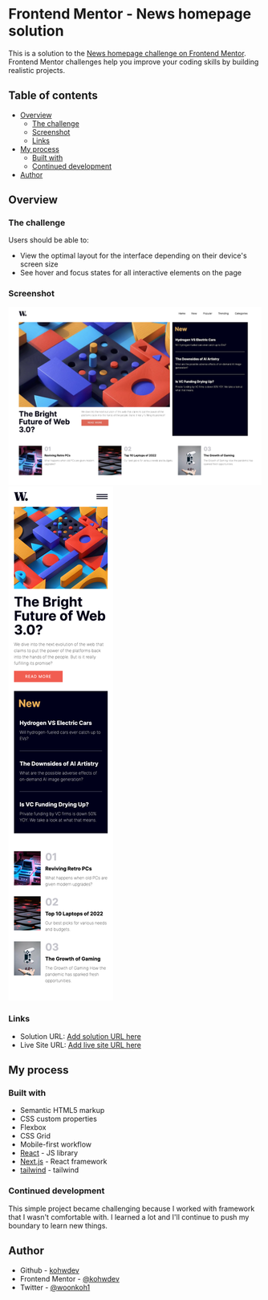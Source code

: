 # Frontend Mentor - News homepage solution

This is a solution to the [News homepage challenge on Frontend Mentor](https://www.frontendmentor.io/challenges/news-homepage-H6SWTa1MFl). Frontend Mentor challenges help you improve your coding skills by building realistic projects.

## Table of contents

- [Overview](#overview)
  - [The challenge](#the-challenge)
  - [Screenshot](#screenshot)
  - [Links](#links)
- [My process](#my-process)
  - [Built with](#built-with)
  - [Continued development](#continued-development)
- [Author](#author)

## Overview

### The challenge

Users should be able to:

- View the optimal layout for the interface depending on their device's screen size
- See hover and focus states for all interactive elements on the page

### Screenshot

![desktop](./screenshot-desktop.jpg)
![mobile](<./localhost_3000_%20(1).png>)

### Links

- Solution URL: [Add solution URL here](https://your-solution-url.com)
- Live Site URL: [Add live site URL here](https://your-live-site-url.com)

## My process

### Built with

- Semantic HTML5 markup
- CSS custom properties
- Flexbox
- CSS Grid
- Mobile-first workflow
- [React](https://reactjs.org/) - JS library
- [Next.js](https://nextjs.org/) - React framework
- [tailwind](https://tailwindcss.com//) - tailwind

### Continued development

This simple project became challenging because I worked with framework that I wasn't comfortable with. I learned a lot and I'll continue to push my boundary to learn new things.

## Author

- Github - [kohwdev](https://github.com/kohwdev)
- Frontend Mentor - [@kohwdev](https://www.frontendmentor.io/profile/yourusername)
- Twitter - [@woonkoh1](https://www.twitter.com/woonkoh1)
